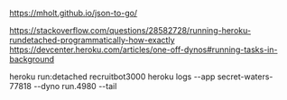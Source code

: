https://mholt.github.io/json-to-go/

https://stackoverflow.com/questions/28582728/running-heroku-rundetached-programmatically-how-exactly
https://devcenter.heroku.com/articles/one-off-dynos#running-tasks-in-background

heroku run:detached recruitbot3000
heroku logs --app secret-waters-77818 --dyno run.4980 --tail

